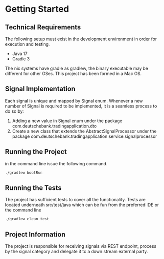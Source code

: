 # Getting Started

## Technical Requirements
The following setup must exist in the development environment in order for execution and testing.
- Java 17
- Gradle 3

The nix systems have gradle as gradlew, the binary executable may be different for other OSes.
This project has been formed in a Mac OS.

## Signal Implementation
Each signal is unique and mapped by Signal enum. Whenever a new number of Signal is required to be implemented,
it is a seamless process to do so by:
1. Adding a new value in Signal enum under the package com.deutschebank.tradingapplication.dto
2. Create a new class that extends the AbstractSignalProcessor under the package com.deutschebank.tradingapplication.service.signalprocessor

## Running the Project
in the command line issue the following command.
```bash
./gradlew bootRun
```

## Running the Tests
The project has sufficient tests to cover all the functionality. 
Tests are located underneath src/test/java which can be fun from the preferred IDE or the command line

```bash
./gradlew clean test
```

## Project Information
The project is responsible for receiving signals via REST endpoint, process by the signal category
and delegate it to a down stream external party.